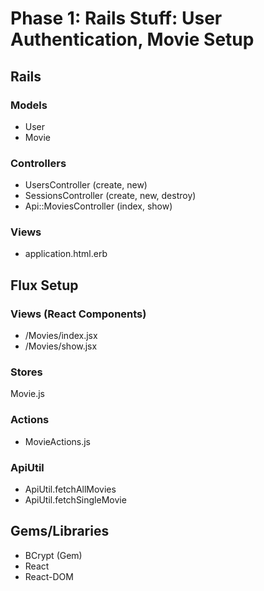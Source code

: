 # Phase 1: Rails Stuff: User Authentication, Movie Setup
## Rails
### Models
* User
* Movie

### Controllers
* UsersController (create, new)
* SessionsController (create, new, destroy)
* Api::MoviesController (index, show)

### Views
* application.html.erb

## Flux Setup
### Views (React Components)
* /Movies/index.jsx
* /Movies/show.jsx

### Stores
Movie.js

### Actions
* MovieActions.js

### ApiUtil
* ApiUtil.fetchAllMovies
* ApiUtil.fetchSingleMovie

## Gems/Libraries
* BCrypt (Gem)
* React
* React-DOM
